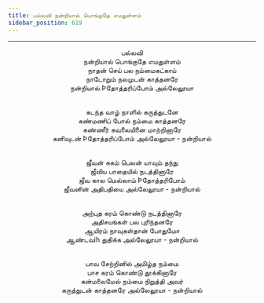 ```yaml
---
title: பல்லவி நன்றியால் பொங்குதே எமதுள்ளம்
sidebar_position: 619
---
```


---
<center>
பல்லவி<br/>
நன்றியால் பொங்குதே எமதுள்ளம்<br/>
நாதன் செய் பல நம்மைகட்காய்<br/>
நாடோறும் நலமுடன் காத்தனரே<br/>
நன்றியால் Þதோத்தரிப்போம் அல்லேலூயா<br/><br/>

கடந்த வாழ் நாளில் கருத்துடனே<br/>
கண்மணிப் போல் நம்மை காத்தனரே<br/>
கண்ணீர் கவலையினை மாற்றினாரே<br/>
கனிவுடன் Þதோத்தரிப்போம் அல்லேலூயா    - நன்றியால்<br/><br/>

ஜீவன் சுகம் பெலன் யாவும் தந்து<br/>
ஜீவிய பாதையில் நடத்தினாரே<br/>
ஜீவ கால மெல்லாம் Þதோத்தரிபோம்<br/>
ஜீவனின் அதிபதியை அல்லேலூயா            - நன்றியால்<br/><br/>

அற்புத கரம் கொண்டு நடத்தினாரே<br/>
அதிசயங்கள் பல புரிந்தனரே<br/>
ஆயிரம் நாவுகள்தான் போதுமோ<br/>
ஆண்டவih துதிக்க அல்லேலூயா            - நன்றியால்<br/><br/>

பாவ சேற்றினில் அமிழ்த நம்மை<br/>
பாச கரம் கொண்டு தூக்கினாரே<br/>
கன்மலைமேல் நம்மை நிறுத்தி அவர்<br/>
கருத்துடன் காத்தனரே அல்லேலூயா        - நன்றியால்
</center>